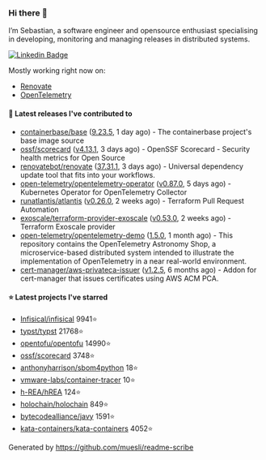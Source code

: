 ### Hi there 👋

I’m Sebastian, a software engineer and opensource enthusiast specialising in developing, monitoring and managing releases in distributed systems.

[![Linkedin Badge](https://img.shields.io/badge/-LinkedIn-blue?style=flat&logo=Linkedin&logoColor=white&link=https://www.linkedin.com/in/sebastian-poxhofer/)](https://www.linkedin.com/in/sebastian-poxhofer/)

Mostly working right now on:
- [Renovate](https://github.com/renovatebot/renovate)
- [OpenTelemetry](https://github.com/open-telemetry)



#### 🚀 Latest releases I've contributed to

- [containerbase/base](https://github.com/containerbase/base) ([9.23.5](https://github.com/containerbase/base/releases/tag/9.23.5), 1 day ago) - The containerbase project&#39;s base image source
- [ossf/scorecard](https://github.com/ossf/scorecard) ([v4.13.1](https://github.com/ossf/scorecard/releases/tag/v4.13.1), 3 days ago) - OpenSSF Scorecard - Security health metrics for Open Source
- [renovatebot/renovate](https://github.com/renovatebot/renovate) ([37.31.1](https://github.com/renovatebot/renovate/releases/tag/37.31.1), 3 days ago) - Universal dependency update tool that fits into your workflows.
- [open-telemetry/opentelemetry-operator](https://github.com/open-telemetry/opentelemetry-operator) ([v0.87.0](https://github.com/open-telemetry/opentelemetry-operator/releases/tag/v0.87.0), 5 days ago) - Kubernetes Operator for OpenTelemetry Collector
- [runatlantis/atlantis](https://github.com/runatlantis/atlantis) ([v0.26.0](https://github.com/runatlantis/atlantis/releases/tag/v0.26.0), 2 weeks ago) - Terraform Pull Request Automation
- [exoscale/terraform-provider-exoscale](https://github.com/exoscale/terraform-provider-exoscale) ([v0.53.0](https://github.com/exoscale/terraform-provider-exoscale/releases/tag/v0.53.0), 2 weeks ago) - Terraform Exoscale provider
- [open-telemetry/opentelemetry-demo](https://github.com/open-telemetry/opentelemetry-demo) ([1.5.0](https://github.com/open-telemetry/opentelemetry-demo/releases/tag/1.5.0), 1 month ago) - This repository contains the OpenTelemetry Astronomy Shop, a microservice-based distributed system intended to illustrate the implementation of OpenTelemetry in a near real-world environment.
- [cert-manager/aws-privateca-issuer](https://github.com/cert-manager/aws-privateca-issuer) ([v1.2.5](https://github.com/cert-manager/aws-privateca-issuer/releases/tag/v1.2.5), 6 months ago) - Addon for cert-manager that issues certificates using AWS ACM PCA.

#### ⭐ Latest projects I've starred

- [Infisical/infisical](https://github.com/Infisical/infisical) 9941⭐
- [typst/typst](https://github.com/typst/typst) 21768⭐
- [opentofu/opentofu](https://github.com/opentofu/opentofu) 14990⭐
- [ossf/scorecard](https://github.com/ossf/scorecard) 3748⭐
- [anthonyharrison/sbom4python](https://github.com/anthonyharrison/sbom4python) 18⭐
- [vmware-labs/container-tracer](https://github.com/vmware-labs/container-tracer) 10⭐
- [h-REA/hREA](https://github.com/h-REA/hREA) 124⭐
- [holochain/holochain](https://github.com/holochain/holochain) 849⭐
- [bytecodealliance/javy](https://github.com/bytecodealliance/javy) 1591⭐
- [kata-containers/kata-containers](https://github.com/kata-containers/kata-containers) 4052⭐



Generated by https://github.com/muesli/readme-scribe
